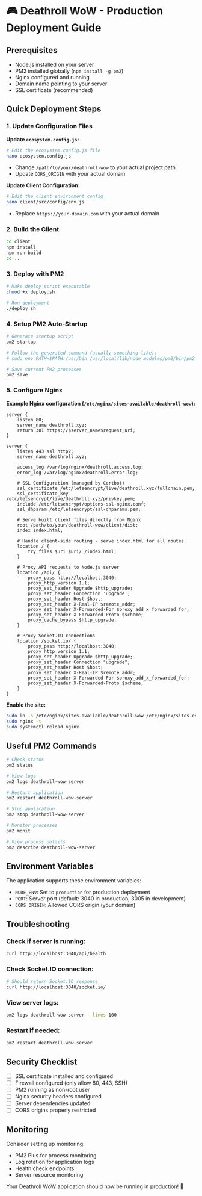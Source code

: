 # 🎮 Deathroll WoW - Production Deployment Guide

## Prerequisites
- Node.js installed on your server
- PM2 installed globally (`npm install -g pm2`)
- Nginx configured and running
- Domain name pointing to your server
- SSL certificate (recommended)

## Quick Deployment Steps

### 1. Update Configuration Files

**Update `ecosystem.config.js`:**
```bash
# Edit the ecosystem.config.js file
nano ecosystem.config.js
```
- Change `/path/to/your/deathroll-wow` to your actual project path
- Update `CORS_ORIGIN` with your actual domain

**Update Client Configuration:**
```bash
# Edit the client environment config
nano client/src/config/env.js
```
- Replace `https://your-domain.com` with your actual domain

### 2. Build the Client
```bash
cd client
npm install
npm run build
cd ..
```

### 3. Deploy with PM2
```bash
# Make deploy script executable
chmod +x deploy.sh

# Run deployment
./deploy.sh
```

### 4. Setup PM2 Auto-Startup
```bash
# Generate startup script
pm2 startup

# Follow the generated command (usually something like):
# sudo env PATH=$PATH:/usr/bin /usr/local/lib/node_modules/pm2/bin/pm2 startup systemd -u youruser --hp /home/youruser

# Save current PM2 processes
pm2 save
```

### 5. Configure Nginx

**Example Nginx configuration (`/etc/nginx/sites-available/deathroll-wow`):**
```nginx
server {
    listen 80;
    server_name deathroll.xyz;
    return 301 https://$server_name$request_uri;
}

server {
    listen 443 ssl http2;
    server_name deathroll.xyz;

    access_log /var/log/nginx/deathroll.access.log;
    error_log /var/log/nginx/deathroll.error.log;

    # SSL Configuration (managed by Certbot)
    ssl_certificate /etc/letsencrypt/live/deathroll.xyz/fullchain.pem;
    ssl_certificate_key /etc/letsencrypt/live/deathroll.xyz/privkey.pem;
    include /etc/letsencrypt/options-ssl-nginx.conf;
    ssl_dhparam /etc/letsencrypt/ssl-dhparams.pem;

    # Serve built client files directly from Nginx
    root /path/to/your/deathroll-wow/client/dist;
    index index.html;

    # Handle client-side routing - serve index.html for all routes
    location / {
        try_files $uri $uri/ /index.html;
    }

    # Proxy API requests to Node.js server
    location /api/ {
        proxy_pass http://localhost:3040;
        proxy_http_version 1.1;
        proxy_set_header Upgrade $http_upgrade;
        proxy_set_header Connection 'upgrade';
        proxy_set_header Host $host;
        proxy_set_header X-Real-IP $remote_addr;
        proxy_set_header X-Forwarded-For $proxy_add_x_forwarded_for;
        proxy_set_header X-Forwarded-Proto $scheme;
        proxy_cache_bypass $http_upgrade;
    }

    # Proxy Socket.IO connections
    location /socket.io/ {
        proxy_pass http://localhost:3040;
        proxy_http_version 1.1;
        proxy_set_header Upgrade $http_upgrade;
        proxy_set_header Connection "upgrade";
        proxy_set_header Host $host;
        proxy_set_header X-Real-IP $remote_addr;
        proxy_set_header X-Forwarded-For $proxy_add_x_forwarded_for;
        proxy_set_header X-Forwarded-Proto $scheme;
    }
}
```

**Enable the site:**
```bash
sudo ln -s /etc/nginx/sites-available/deathroll-wow /etc/nginx/sites-enabled/
sudo nginx -t
sudo systemctl reload nginx
```

## Useful PM2 Commands

```bash
# Check status
pm2 status

# View logs
pm2 logs deathroll-wow-server

# Restart application
pm2 restart deathroll-wow-server

# Stop application
pm2 stop deathroll-wow-server

# Monitor processes
pm2 monit

# View process details
pm2 describe deathroll-wow-server
```

## Environment Variables

The application supports these environment variables:

- `NODE_ENV`: Set to `production` for production deployment
- `PORT`: Server port (default: 3040 in production, 3005 in development)
- `CORS_ORIGIN`: Allowed CORS origin (your domain)

## Troubleshooting

### Check if server is running:
```bash
curl http://localhost:3040/api/health
```

### Check Socket.IO connection:
```bash
# Should return Socket.IO response
curl http://localhost:3040/socket.io/
```

### View server logs:
```bash
pm2 logs deathroll-wow-server --lines 100
```

### Restart if needed:
```bash
pm2 restart deathroll-wow-server
```

## Security Checklist

- [ ] SSL certificate installed and configured
- [ ] Firewall configured (only allow 80, 443, SSH)
- [ ] PM2 running as non-root user
- [ ] Nginx security headers configured
- [ ] Server dependencies updated
- [ ] CORS origins properly restricted

## Monitoring

Consider setting up monitoring:
- PM2 Plus for process monitoring
- Log rotation for application logs
- Health check endpoints
- Server resource monitoring

Your Deathroll WoW application should now be running in production! 🚀
